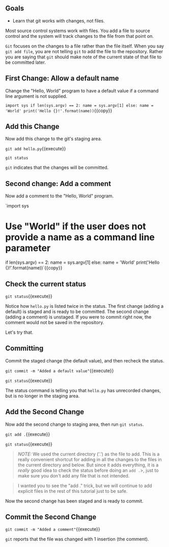 ## Goals

* Learn that git works with changes, not files.

Most source control systems work with files.  You add a file to
source control and the system will track changes to the file from that
point on.

`Git` focuses on the changes to a file rather than the file itself.
When you say `git add file`, you are not telling `git` to add the file
to the repository.  Rather you are saying that `git` should make note of
the current state of that file to be committed later.

## First Change: Allow a default name

Change the "Hello, World" program to have a default value if a
command line argument is not supplied.


`import sys
if len(sys.argv) == 2:
    name = sys.argv[1]
else:
    name = 'World'
print('Hello {}!'.format(name))`{{copy}}

## Add this Change

Now add this change to the git's staging area.

`git add hello.py`{{execute}}

`git status`

`git` indicates that the changes will be committed.

## Second change: Add a comment

Now add a comment to the "Hello, World" program.

`import sys
# Use "World" if the user does not provide a name as a command line parameter
if len(sys.argv) == 2:
    name = sys.argv[1]
else:
    name = 'World'
print('Hello {}!'.format(name))`{{copy}}

## Check the current status

`git status`{{execute}}

Notice how `hello.py` is listed twice in the status.  The first
change (adding a default) is staged and is ready to be committed.  The
second change (adding a comment) is unstaged.  If you were to commit
right now, the comment would not be saved in the repository.

Let's try that.

## Committing

Commit the staged change (the default value), and then recheck the
status.

`git commit -m "Added a default value"`{{execute}}

`git status`{{execute}}

The status command is telling you that `hello.py` has unrecorded changes,
but is no longer in the staging area.

## Add the Second Change

Now add the second change to staging area, then run `git status`.

`git add .`{{execute}}

`git status`{{execute}}

>*NOTE:* We used the current directory ('.') as the
file to add.  This is a really convenient shortcut for adding in all
the changes to the files in the current directory and below.  But
since it adds everything, it is a _really_ good idea to check the status
before doing an `add .`>, just to make sure you don't add any
file that is not intended.

>I wanted you to see the "add ." trick, but we will continue to add
explicit files in the rest of this tutorial just to be safe.

Now the second change has been staged and is ready to commit.

## Commit the Second Change

`git commit -m "Added a comment"`{{execute}}

`git` reports that the file was changed with 1 insertion (the comment).
